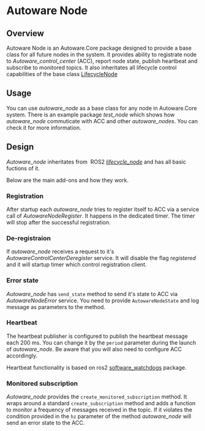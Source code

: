 # Autoware Node

## Overview

Autoware Node is an Autoware.Core package designed to provide a base class for all future nodes in the system. It provides ability to registrate node to _Autoware_control_center_ (ACC), report node state, publish heartbeat and subscribe to monitored topics. It also inheritates all lifecycle control capabilities of the base class [LifecycleNode](https://docs.ros2.org/latest/api/rclcpp_lifecycle/classrclcpp__lifecycle_1_1LifecycleNode.html)

## Usage

You can use _autoware_node_ as a base class for any node in Autoware.Core system. There is an example package _test_node_ which shows how _autoware_node_ commuticate with ACC and other _autoware_nodes_. You can check it for more information.

## Design

_Autoware_node_ inheritates from  ROS2 [_lifecycle_node_](https://design.ros2.org/articles/node_lifecycle.html) and has all basic fuctions of it.

Below are the main add-ons and how they work.

### Registration

After startup each _autoware_node_ tries to register itself to ACC via a service call of _AutowareNodeRegister_. It happens in the dedicated timer. The timer will stop after the successful registration.

### De-registraion

If _autoware_node_ receives a request to it's _AutowareControlCenterDeregister_ service. It will disable the flag _registered_ and it will startup timer which control registration client.

### Error state

_Autoware_node_ has `send_state` method to send it's state to ACC via _AutowareNodeError_ service. You need to provide `AutowareNodeState` and log message as parameters to the method.

### Heartbeat

The heartbeat publisher is configured to publish the heartbeat message each 200 ms. You can change it by the `period` parameter during the launch of _autoware_node_. Be aware that you will also need to configure ACC accordingly.

Heartbeat functionality is based on ros2 [software_watchdogs](https://github.com/ros-safety/software_watchdogs) package.

### Monitored subscription

_Autoware_node_ provides the `create_monitored_subscription` method. It wraps around a standard `create_subscription` method and adds a function to monitor a frequency of messages received in the topic. If it violates the condition provided in the `hz` parameter of the method _autoware_node_ will send an error state to the ACC.
